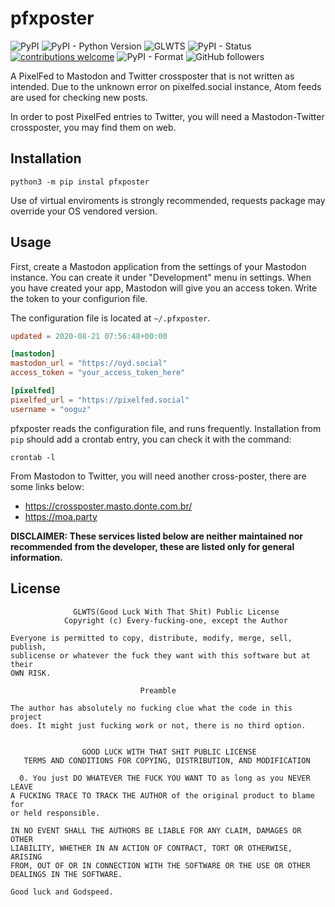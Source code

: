 # pfxposter

![PyPI](https://img.shields.io/pypi/v/pfxposter)
![PyPI - Python Version](https://img.shields.io/pypi/pyversions/pfxposter)
![GLWTS](https://img.shields.io/badge/license-GLWTS-success)
![PyPI - Status](https://img.shields.io/pypi/status/pfxposter)
[![contributions welcome](https://img.shields.io/badge/contributions-welcome-brightgreen.svg?style=flat)](https://github.com/ooguz/pfxposter/issues)
![PyPI - Format](https://img.shields.io/pypi/format/pfxposter)
![GitHub followers](https://img.shields.io/github/followers/ooguz?label=Follow&style=social)

A PixelFed to Mastodon and Twitter crossposter that is not written as intended. Due to the unknown error on pixelfed.social instance, Atom feeds are used for checking new posts. 

In order to post PixelFed entries to Twitter, you will need a Mastodon-Twitter crossposter, you may find them on web.

## Installation
```
python3 -m pip instal pfxposter
```
Use of virtual enviroments is strongly recommended, requests package may override your OS vendored version.

## Usage

First, create a Mastodon application from the settings of your Mastodon instance. You can create it under "Development" menu in settings. When you have created your app, Mastodon will give you an access token. Write the token to your configurion file.

The configuration file is located at `~/.pfxposter`. 
```toml
updated = 2020-08-21 07:56:48+00:00

[mastodon]
mastodon_url = "https://oyd.social"
access_token = "your_access_token_here"

[pixelfed]
pixelfed_url = "https://pixelfed.social"
username = "ooguz"
```

pfxposter reads the configuration file, and runs frequently. Installation from `pip` should add a crontab entry, you can check it with the command:
```
crontab -l
```

From Mastodon to Twitter, you will need another cross-poster, there are some links below: 

* <https://crossposter.masto.donte.com.br/>
* <https://moa.party>

**DISCLAIMER: These services listed below are neither maintained nor recommended from the developer, these are listed only for general information.**

## License

```
              GLWTS(Good Luck With That Shit) Public License
            Copyright (c) Every-fucking-one, except the Author

Everyone is permitted to copy, distribute, modify, merge, sell, publish,
sublicense or whatever the fuck they want with this software but at their
OWN RISK.

                             Preamble

The author has absolutely no fucking clue what the code in this project
does. It might just fucking work or not, there is no third option.


                GOOD LUCK WITH THAT SHIT PUBLIC LICENSE
   TERMS AND CONDITIONS FOR COPYING, DISTRIBUTION, AND MODIFICATION

  0. You just DO WHATEVER THE FUCK YOU WANT TO as long as you NEVER LEAVE
A FUCKING TRACE TO TRACK THE AUTHOR of the original product to blame for
or held responsible.

IN NO EVENT SHALL THE AUTHORS BE LIABLE FOR ANY CLAIM, DAMAGES OR OTHER
LIABILITY, WHETHER IN AN ACTION OF CONTRACT, TORT OR OTHERWISE, ARISING
FROM, OUT OF OR IN CONNECTION WITH THE SOFTWARE OR THE USE OR OTHER
DEALINGS IN THE SOFTWARE.

Good luck and Godspeed.
```

